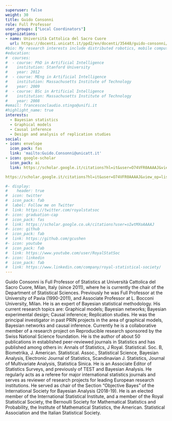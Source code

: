 ```yaml
---
superuser: false
weight: 30
title: Guido Consonni
role: Full Professor
user_groups: ["Local Coordinators"]
organizations:
- name: Università Cattolica del Sacro Cuore
  url: https://docenti.unicatt.it/ppd2/en/docenti/35448/guido-consonni/profilo
#bio: My research interests include distributed robotics, mobile computing and programmable matter.
#education:
#  courses:
#  - course: PhD in Artificial Intelligence
#    institution: Stanford University
#    year: 2012
#  - course: MEng in Artificial Intelligence
#    institution: Massachusetts Institute of Technology
#    year: 2009
#  - course: BSc in Artificial Intelligence
#    institution: Massachusetts Institute of Technology
#    year: 2008
#email: francescoclaudio.stingo@unifi.it
#highlight_name: true
interests:
  - Bayesian statistics
  - Graphical models
  - Causal inference
  - Design and analysis of replication studies
social:
- icon: envelope
  icon_pack: fas
  link: 'mailto:Guido.Consonni@unicatt.it'
- icon: google-scholar
  icon_pack: ai
  link: https://scholar.google.it/citations?hl=it&user=O74VFR0AAAAJ&view_op=list_works&sortby=pubdate

https://scholar.google.it/citations?hl=it&user=O74VFR0AAAAJ&view_op=list_works&sortby=pubdate

#- display:
#    header: true
#  icon: twitter
#  icon_pack: fab
#  label: Follow me on Twitter
#  link: https://twitter.com/royalstatsoc
#- icon: graduation-cap
#  icon_pack: fas
#  link: https://scholar.google.co.uk/citations?user=sIwtMXoAAAAJ
#- icon: github
#  icon_pack: fab
#  link: https://github.com/gcushen
#- icon: youtube
#  icon_pack: fab
#  link: https://www.youtube.com/user/RoyalStatSoc
#- icon: linkedin
#  icon_pack: fab
#  link: https://www.linkedin.com/company/royal-statistical-society/
---
```


Guido Consonni is Full Professor of Statistics at Università Cattolica del Sacro Cuore, Milan, Italy (since 2011), where he is currently the chair of the Department of Statistical Sciences. Previously he was Full Professor at the University of Pavia (1990-2011), and Associate Professor at L. Bocconi University, Milan. He is an expert of Bayesian statistical methodology. His current research topics are: Graphical models; Bayesian networks; Bayesian experimental design; Causal inference; Replication studies. He was the principal investigator in past PRIN projects in the area of graphical models, Bayesian networks and causal inference. Currently he is a collaborative member of a research project on Reproducible research sponsored by the Swiss National Science foundation. He is the author of about 50 publications in established peer-reviewed journals in Statistics and has published among others in: Annals of Statistics, J Royal. Statistical. Soc. B, Biometrika, J. American. Statistical. Assoc., Statistical Science, Bayesian Analysis, Electronic Journal of Statistics, Scandinavian J. Statistics, Journal of Multivariate Analysis, Statistica Sinica. He is an Associate Editor of Statistics Surveys, and previously of TEST and Bayesian Analysis. He regularly acts as a referee for major international statistics journals and serves as reviewer of research projects for leading European research institutions. He served as chair of the Section “Objective Bayes” of the International Society for Bayesian Analysis (2018-19). He is an elected member of the International Statistical Institute, and a member of the Royal Statistical Society, the Bernoulli Society for Mathematical Statistics and Probability, the Institute of Mathematical Statistics, the American. Statistical Association and the Italian Statistical Society.

